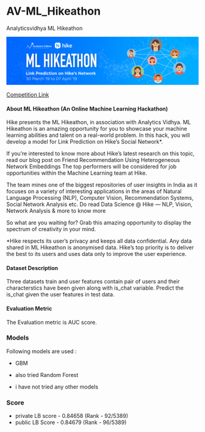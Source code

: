 # AV-ML_Hikeathon
Analyticsvidhya ML Hikeathon

![Competition banner](images/banner.png)

[Competition Link](https://datahack.analyticsvidhya.com/contest/practice-problem-intel-scene-classification-challe/)

#### About ML Hikeathon (An Online Machine Learning Hackathon)
Hike presents the ML Hikeathon, in association with Analytics Vidhya. ML Hikeathon is an amazing opportunity for you to showcase your machine learning abilities and talent on a real-world problem. 
In this hack, you will develop a model for Link Prediction on Hike’s Social Network*. 

If you’re interested to know more about Hike’s latest research on this topic, read our blog post on Friend Recommendation Using Heterogeneous Network Embeddings
The top performers will be considered for job opportunities within the Machine Learning team at Hike. 

The team mines one of the biggest repositories of user insights in India as it focuses on a variety of interesting applications in the areas of Natural Language Processing (NLP), Computer Vision, Recommendation Systems, Social Network Analysis etc. 
Do read Data Science @ Hike — NLP, Vision, Network Analysis & more to know more

So what are you waiting for? Grab this amazing opportunity to display the spectrum of creativity in your mind.

*Hike respects its user’s privacy and keeps all data confidential. Any data shared in ML Hikeathon is anonymised data. Hike’s top priority is to deliver the best to its users and uses data only to improve the user experience.

#### Dataset Description

Three datasets train and user features contain pair of users and their characterstics have been given along with is_chat variable. Predict the is_chat given the user features in test data.

#### Evaluation Metric
The Evaluation metric is AUC score.

### Models
Following models are used :

- GBM 
- also tried Random Forest 

- i have not tried any other models

### Score

- private LB score - 0.84658 (Rank - 92/5389)
- public LB Score - 0.84679 (Rank - 96/5389)



